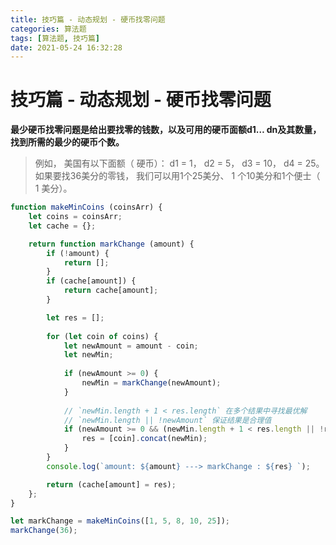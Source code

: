 ```yaml
---
title: 技巧篇 - 动态规划 - 硬币找零问题
categories: 算法题
tags: [算法题, 技巧篇]
date: 2021-05-24 16:32:28
---
```


# 技巧篇 - 动态规划 - 硬币找零问题

**最少硬币找零问题是给出要找零的钱数，以及可用的硬币面额d1… dn及其数量， 找到所需的最少的硬币个数。**

> 例如， 美国有以下面额（ 硬币）： d1 = 1， d2 = 5， d3 = 10， d4 = 25。<br/>
> 如果要找36美分的零钱， 我们可以用1个25美分、 1 个10美分和1个便士（ 1 美分）。

```js
function makeMinCoins (coinsArr) {
    let coins = coinsArr;
    let cache = {};

    return function markChange (amount) {
        if (!amount) {
            return [];
        }
        if (cache[amount]) {
            return cache[amount];
        }

        let res = [];
        
        for (let coin of coins) {
            let newAmount = amount - coin;
            let newMin;
            
            if (newAmount >= 0) {
                newMin = markChange(newAmount);
            }
            
            // `newMin.length + 1 < res.length` 在多个结果中寻找最优解
            // `newMin.length || !newAmount` 保证结果是合理值
            if (newAmount >= 0 && (newMin.length + 1 < res.length || !res.length) && (newMin.length || !newAmount)) {
                res = [coin].concat(newMin);
            }
        }
        console.log(`amount: ${amount} ---> markChange : ${res} `);

        return (cache[amount] = res);
    };
}

let markChange = makeMinCoins([1, 5, 8, 10, 25]);
markChange(36);
```